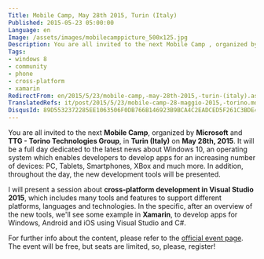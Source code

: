 ```yaml
---
Title: Mobile Camp, May 28th 2015, Turin (Italy)
Published: 2015-05-23 05:00:00
Language: en
Image: /assets/images/mobilecamppicture_500x125.jpg
Description: You are all invited to the next Mobile Camp , organized by Microsoft and TTG - Torino Technologies Group , in Turin (Italy) on May 28th, 2015 . It will be a full day dedicated to the latest news about Windows 10, an operating system which enables developers to develop apps for an increasing number of devices PC, Tablets, Smartphones, XBox and much more. In addition, throughout the day, the new development tools will be presented.
Tags:
- windows 8
- community
- phone
- cross-platform
- xamarin
RedirectFrom: en/2015/5/23/mobile-camp,-may-28th-2015,-turin-(italy).aspx
TranslatedRefs: it/post/2015/5/23/mobile-camp-28-maggio-2015,-torino.md
DisqusId: 89D5532372285EE1063506F0DB766B146923B9BCA4C2EADCED5F261C3BDE466E
---
```

You are all invited to the next **Mobile Camp**, organized by **Microsoft** and **TTG - Torino Technologies Group**, in  **Turin (Italy)** on **May 28th, 2015**. It will be a full day dedicated to the latest news about Windows 10, an operating system which enables developers to develop apps for an increasing number of devices: PC, Tablets, Smartphones, XBox and much more. In addition, throughout the day, the new development tools will be presented.

I will present a session about **cross-platform development in Visual Studio 2015**, which includes many tools and features to support different platforms, languages and technologies. In the specific, after an overview of the new tools, we'll see some example in **Xamarin**, to develop apps for Windows, Android and iOS using Visual Studio and C#.

For further info about the content, please refer to the <a href="https://msevents.microsoft.com/CUI/EventDetail.aspx?EventID=1032622170&culture=it-IT" target="_blank">official event page</a>. The event will be free, but seats are limited, so, please, register!